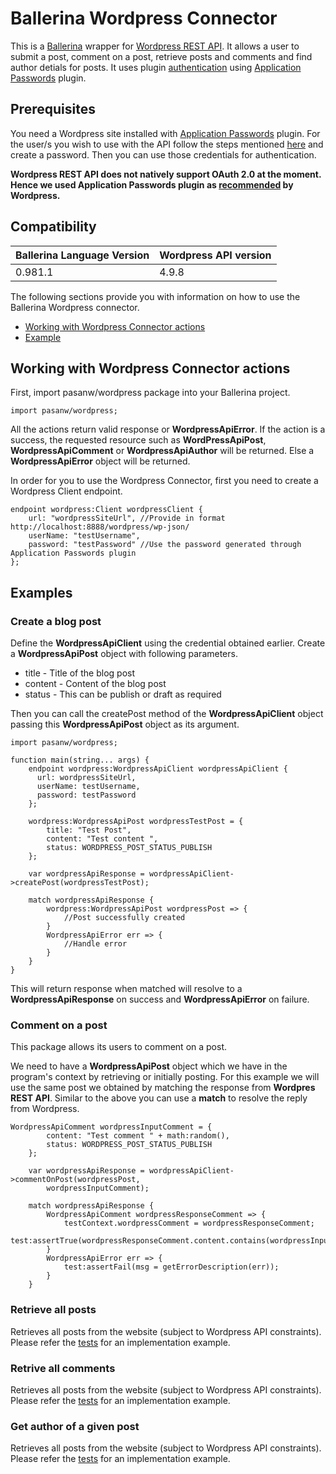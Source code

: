 # Ballerina Wordpress Connector
This is a [Ballerina](http://ballerina.io) wrapper for [Wordpress REST API](https://developer.wordpress.org/rest-api/).
It allows a user to submit a post, comment on a post, retrieve posts and comments and find author detials for posts.
It uses plugin [authentication](https://developer.wordpress.org/rest-api/using-the-rest-api/authentication/) using [Application Passwords](https://wordpress.org/plugins/application-passwords/) plugin.

## Prerequisites
You need a Wordpress site installed with [Application Passwords](https://wordpress.org/plugins/application-passwords/) plugin.
For the user/s you wish to use with the API follow the steps mentioned [here](https://wordpress.org/plugins/application-passwords/) and create a password. Then you can use those credentials for authentication.

**Wordpress REST API does not natively support OAuth 2.0 at the moment. Hence we used Application Passwords plugin as [recommended](https://developer.wordpress.org/rest-api/using-the-rest-api/authentication/#authentication-plugins) by Wordpress.**

## Compatibility
| Ballerina Language Version | Wordpress API version  |
| -------------------------- | --------------------   |
| 0.981.1                    | 4.9.8                  |



The following sections provide you with information on how to use the Ballerina Wordpress connector.

- [Working with Wordpress Connector actions](#working-with-wordpress-connector-actions)
- [Example](#example)


## Working with Wordpress Connector actions

First, import pasanw/wordpress package into your Ballerina project.
```ballerina
import pasanw/wordpress;
```

All the actions return valid response or **WordpressApiError**. If the action is a success, the requested resource such as **WordPressApiPost**, **WordpressApiComment** or **WordpressApiAuthor** will be returned. Else a **WordpressApiError** object will be returned.

In order for you to use the Wordpress Connector, first you need to create a Wordpress Client endpoint.

```ballerina
endpoint wordpress:Client wordpressClient {
    url: "wordpressSiteUrl", //Provide in format http://localhost:8888/wordpress/wp-json/
    userName: "testUsername",
    password: "testPassword" //Use the password generated through Application Passwords plugin
};
```

## Examples

### Create a blog post
Define the **WordpressApiClient** using the credential obtained earlier.
Create a **WordpressApiPost** object with following parameters.
* title - Title of the blog post
* content - Content of the blog post
* status - This can be publish or draft as required

Then you can call the createPost method of the **WordpressApiClient** object passing this
**WordpressApiPost** object as its argument. 

```ballerina
import pasanw/wordpress;

function main(string... args) {
    endpoint wordpress:WordpressApiClient wordpressApiClient {
      url: wordpressSiteUrl,
      userName: testUsername,
      password: testPassword   
    };

    wordpress:WordpressApiPost wordpressTestPost = {
        title: "Test Post",
        content: "Test content ",
        status: WORDPRESS_POST_STATUS_PUBLISH
    };

    var wordpressApiResponse = wordpressApiClient->createPost(wordpressTestPost);

    match wordpressApiResponse {
        wordpress:WordpressApiPost wordpressPost => {
            //Post successfully created
        }
        WordpressApiError err => {
            //Handle error
        }
    }
}
```

This will return response when matched will resolve to a **WordpressApiResponse** on success and **WordpressApiError** on failure.



### Comment on a post

This package allows its users to comment on a post. 

We need to have a **WordpressApiPost** object which we have in the program's context by retrieving or initially posting. For this example we will use the same post we obtained by matching the response from **Wordpres REST API**.
Similar to the above you can use a **match** to resolve the reply from Wordpress.

```ballerina
WordpressApiComment wordpressInputComment = {
        content: "Test comment " + math:random(),
        status: WORDPRESS_POST_STATUS_PUBLISH
    };
    
    var wordpressApiResponse = wordpressApiClient->commentOnPost(wordpressPost, 
        wordpressInputComment);

    match wordpressApiResponse {
        WordpressApiComment wordpressResponseComment => {
            testContext.wordpressComment = wordpressResponseComment;
            test:assertTrue(wordpressResponseComment.content.contains(wordpressInputComment.content));
        }
        WordpressApiError err => {
            test:assertFail(msg = getErrorDescription(err));
        }
    }
```



### Retrieve all posts

Retrieves all posts from the website (subject to Wordpress API constraints). Please refer the [tests](https://github.com/pasanbox/ballerina-wordpress-connector/blob/master/wordpress/tests/test.bal) for an implementation example.

### Retrive all comments

Retrieves all posts from the website (subject to Wordpress API constraints). Please refer the [tests](https://github.com/pasanbox/ballerina-wordpress-connector/blob/master/wordpress/tests/test.bal) for an implementation example.

### Get author of a given post

Retrieves all posts from the website (subject to Wordpress API constraints). Please refer the [tests](https://github.com/pasanbox/ballerina-wordpress-connector/blob/master/wordpress/tests/test.bal) for an implementation example.
